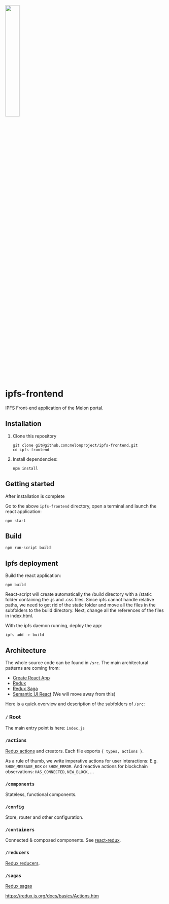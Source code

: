 <img src = "https://raw.githubusercontent.com/melonproject/branding/master/melon/03_M_logo.jpg" width = "30%">

# ipfs-frontend

IPFS Front-end application of the Melon portal. 


## Installation

1. Clone this repository
    ```
    git clone git@github.com:melonproject/ipfs-frontend.git
    cd ipfs-frontend

    ```

2. Install dependencies:
    ```
    npm install
    ```

## Getting started

After installation is complete

Go to the above `ipfs-frontend` directory, open a terminal and launch the react application:

```
npm start
```
## Build

```
npm run-script build
```

## Ipfs deployment

Build the react application:

```
npm build
```

React-script will create automatically the /build directory with a /static folder containing the .js and .css files. Since ipfs cannot handle relative paths, we need to get rid of the static folder and move all the files in the subfolders to the build directory. Next, change all the references of the files in index.html.

With the ipfs daemon running, deploy the app:

```
ipfs add -r build
```

## Architecture

The whole source code can be found in `/src`. The main architectural patterns are coming from:

- [Create React App](https://github.com/facebookincubator/create-react-app)
- [Redux](https://redux.js.org/)
- [Redux Saga](https://redux-saga.js.org/)
- [Semantic UI React](https://react.semantic-ui.com/introduction) (We will move away from this)

Here is a quick overview and description of the subfolders of `/src`:

### `/` Root
The main entry point is here: `index.js`

### `/actions`
[Redux actions](https://redux.js.org/docs/basics/Actions.html) and creators. Each file exports `{ types, actions }`.

As a rule of thumb, we write imperative actions for user interactions: E.g. `SHOW_MESSAGE_BOX` or `SHOW_ERROR`.
And reactive actions for blockchain observations: `HAS_CONNECTED`, `NEW_BLOCK`, ...

### `/components`
Stateless, functional components.

### `/config`
Store, router and other configuration.

### `/containers`
Connected & composed components. See [react-redux](https://github.com/reactjs/react-redux/).

### `/reducers`
[Redux reducers](https://redux.js.org/docs/basics/Reducers.html).

### `/sagas`
[Redux sagas](https://redux-saga.js.org/)




https://redux.js.org/docs/basics/Actions.htm
